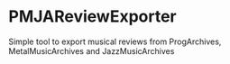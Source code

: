 # PMJAReviewExporter
Simple tool to export musical reviews from ProgArchives, MetalMusicArchives and JazzMusicArchives
